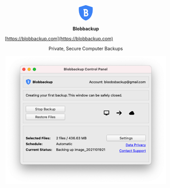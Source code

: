 <p align="center"><img src="server/public/img/logo.png" width="48px"/></p>

<p align="center"><b>Blobbackup</b></p>

[https://blobbackup.com](https://blobbackup.com)

<p align="center">Private, Secure Computer Backups</p>

<p align="center"><img src="server/public/img/mac-main.png" width="500px"/></p>
